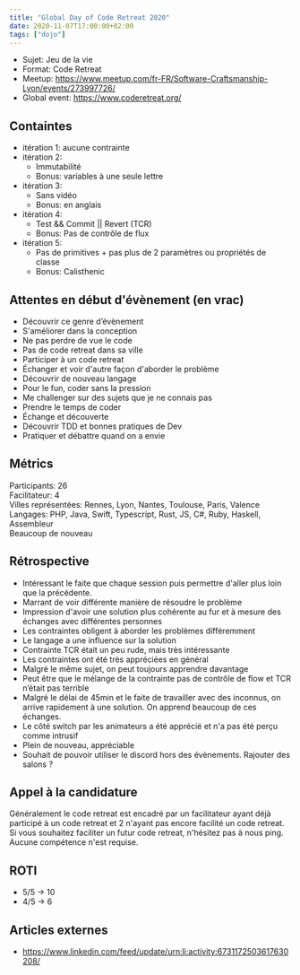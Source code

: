 ```yaml
---
title: "Global Day of Code Retreat 2020"
date: 2020-11-07T17:00:00+02:00
tags: ["dojo"]
---
```


- Sujet: Jeu de la vie
- Format: Code Retreat
- Meetup: https://www.meetup.com/fr-FR/Software-Craftsmanship-Lyon/events/273997726/
- Global event: https://www.coderetreat.org/


## Containtes

- itération 1: aucune contrainte
- itération 2: 
  - Immutabilité
  - Bonus: variables à une seule lettre
- itération 3: 
  - Sans vidéo
  - Bonus: en anglais
- itération 4: 
  - Test && Commit || Revert (TCR)
  - Bonus: Pas de contrôle de flux
- itération 5: 
  - Pas de primitives + pas plus de 2 paramètres ou propriétés de classe
  - Bonus: Calisthenic


## Attentes en début d'évènement (en vrac)

- Découvrir ce genre d’évènement
- S'améliorer dans la conception
- Ne pas perdre de vue le code
- Pas de code retreat dans sa ville
- Participer à un code retreat
- Échanger et voir d'autre façon d'aborder le problème
- Découvrir de nouveau langage
- Pour le fun, coder sans la pression 
- Me challenger sur des sujets que je ne connais pas
- Prendre le temps de coder
- Échange et découverte
- Découvrir TDD et bonnes pratiques de Dev
- Pratiquer et débattre quand on a envie


## Métrics

Participants: 26  
Facilitateur: 4  
Villes représentées: Rennes, Lyon, Nantes, Toulouse, Paris, Valence  
Langages: PHP, Java, Swift, Typescript, Rust, JS, C#, Ruby, Haskell, Assembleur  
Beaucoup de nouveau  


## Rétrospective

- Intéressant le faite que chaque session puis permettre d'aller plus loin que la précédente.
- Marrant de voir différente manière de résoudre le problème
- Impression d'avoir une solution plus cohérente au fur et à mesure des échanges avec différentes personnes
- Les contraintes obligent à aborder les problèmes différemment
- Le langage a une influence sur la solution
- Contrainte TCR était un peu rude, mais très intéressante
- Les contraintes ont été très appréciées en général
- Malgré le même sujet, on peut toujours apprendre davantage
- Peut être que le mélange de la contrainte pas de contrôle de flow et TCR n’était pas terrible
- Malgré le délai de 45min et le faite de travailler avec des inconnus, on arrive rapidement à une solution. On apprend beaucoup de ces échanges.
- Le côté switch par les animateurs a été apprécié et n'a pas été perçu comme intrusif
- Plein de nouveau, appréciable
- Souhait de pouvoir utiliser le discord hors des évènements. Rajouter des salons ?


## Appel à la candidature

Généralement le code retreat est encadré par un facilitateur ayant déjà participé à un code retreat et 2 n'ayant pas encore facilité un code retreat.  
Si vous souhaitez faciliter un futur code retreat, n'hésitez pas à nous ping.  
Aucune compétence n'est requise.  


## ROTI

- 5/5 -> 10  
- 4/5 -> 6  

## Articles externes

- https://www.linkedin.com/feed/update/urn:li:activity:6731172503617630208/
